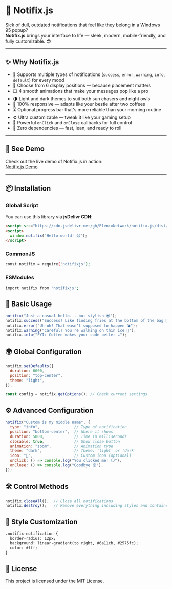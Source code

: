 # 🔔 Notifix.js

Sick of dull, outdated notifications that feel like they belong in a Windows 95 popup?  
**Notifix.js** brings your interface to life — sleek, modern, mobile-friendly, and fully customizable. 😎

---

## ✨ Why Notifix.js

- 🎨 Supports multiple types of notifications (`success`, `error`, `warning`, `info`, `default`) for every mood
- 🧭 Choose from 6 display positions — because placement matters
- 🎞️ 4 smooth animations that make your messages pop like a pro
- 🌗 Light and dark themes to suit both sun chasers and night owls
- 📱 100% responsive — adapts like your bestie after two coffees
- ⏳ Optional progress bar that's more reliable than your morning routine
- ⚙️ Ultra customizable — tweak it like your gaming setup
- 🔁 Powerful `onClick` and `onClose` callbacks for full control
- 🚀 Zero dependencies — fast, lean, and ready to roll

---

## 👀 See Demo

Check out the live demo of Notifix.js in action:  
[Notifix.js Demo](https://plenixnetwork.github.io/notifix.js/)

---

## 📦 Installation

### Global Script
You can use this library via **jsDelivr CDN**:
```html
<script src="https://cdn.jsdelivr.net/gh/PlenixNetwork/notifix.js/dist/main.js"></script>
<script>
  window.notifix("Hello world! 😄");
</script>
```

### CommonJS
```bash
const notifix = require('notifixjs');
```

### ESModules
```bash
import notifix from 'notifixjs';
```

## 🚀 Basic Usage
```javascript
notifix("Just a casual hello... but stylish 😎");
notifix.success("Success! Like finding fries at the bottom of the bag 🍟");
notifix.error("Uh-oh! That wasn’t supposed to happen 💣");
notifix.warning("Careful! You're walking on thin ice 🧊");
notifix.info("FYI: Coffee makes your code better ☕");
```

## 🌍 Global Configuration
```javascript
notifix.setDefaults({
  duration: 6000,
  position: "top-center",
  theme: "light",
});

const config = notifix.getOptions(); // Check current settings
```

## ⚙️ Advanced Configuration
```javascript
notifix("Custom is my middle name", {
  type: "info",               // Type of notification
  position: "bottom-center",  // Where it shows
  duration: 5000,             // Time in milliseconds
  closable: true,             // Show close button
  animation: "zoom",          // Animation type
  theme: "dark",              // Theme: 'light' or 'dark'
  icon: "🧠",                  // Custom icon (optional)
  onClick: () => console.log("You clicked me! 😏"),
  onClose: () => console.log("Goodbye 😢"),
});
```

## 🛠️ Control Methods
```javascript
notifix.closeAll();  // Close all notifications
notifix.destroy();   // Remove everything including styles and containers
```

## 🎨 Style Customization
```html
.notifix-notification {
  border-radius: 12px;
  background: linear-gradient(to right, #6a11cb, #2575fc);
  color: #fff;
}
```

## 📄 License
This project is licensed under the MIT License.
